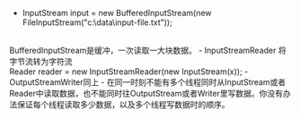 - InputStream input = new BufferedInputStream(new FileInputStream("c:\\data\\input-file.txt"));
<br>
BufferedInputStream是缓冲，一次读取一大块数据。
- InputStreamReader 将字节流转为字符流<br>
Reader reader = new InputStreamReader(new InputStream(x));
- OutputStreamWriter同上
- 在同一时刻不能有多个线程同时从InputStream或者Reader中读取数据，也不能同时往OutputStream或者Writer里写数据。你没有办法保证每个线程读取多少数据，以及多个线程写数据时的顺序。
